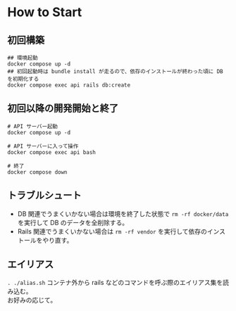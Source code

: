 # How to Start

## 初回構築
```
## 環境起動
docker compose up -d
## 初回起動時は bundle install が走るので、依存のインストールが終わった頃に DB を初期化する
docker compose exec api rails db:create
```

## 初回以降の開発開始と終了
```
# API サーバー起動
docker compose up -d

# API サーバーに入って操作
docker compose exec api bash

# 終了
docker compose down
```

## トラブルシュート

- DB 関連でうまくいかない場合は環境を終了した状態で `rm -rf docker/data` を実行して DB のデータを全削除する。
- Rails 関連でうまくいかない場合は `rm -rf vendor` を実行して依存のインストールをやり直す。

## エイリアス
`. ./alias.sh` コンテナ外から rails などのコマンドを呼ぶ際のエイリアス集を読み込む。  
お好みの応じて。
